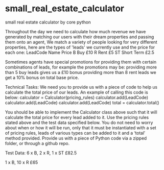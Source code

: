 # small_real_estate_calculator
small real estate calculator by core python

Throughout the day we need to calculate how much revenue we have generated by
matching our users with their dream properties and passing them onto an agent,
We match a variety of people looking for very different properties, here are the types of
'leads' we currently use and the price for each one:
LeadCode Name Price
B Buy £10
R Rent £5
ST Short Term £2.5

Sometimes agents have special promotions for providing them with certain combinations of
leads, for example the promotions may be:
providing more than 5 buy leads gives us a £10 bonus
providing more than 8 rent leads we get a 10% bonus on total base price.

Technical Tasks:
We need you to provide us with a piece of code to help us calculate the total price of our
leads. An example of calling this code is below:
calculator = Calculator(pricing_rules)
calculator.add(LeadCode)
calculator.add(LeadCode)
calculator.add(LeadCode)
total = calculator.total()

You should be able to implement the Calculator class above such that it will calculate the
total price for every lead added to it.
Use the pricing rules stated above and the test data specified below.
You do not need to worry about when or how it will be run, only that it must be instantiated
with a set of pricing rules, leads of various types can be added to it and a ‘total’ method
provided.
Provide us with a piece of ​ Python​ code via a zipped folder, or through a github repo.

Test Data:
6 x B, 2 x R, 1 x ST
£82.5

1 x B, 10 x R
£65
